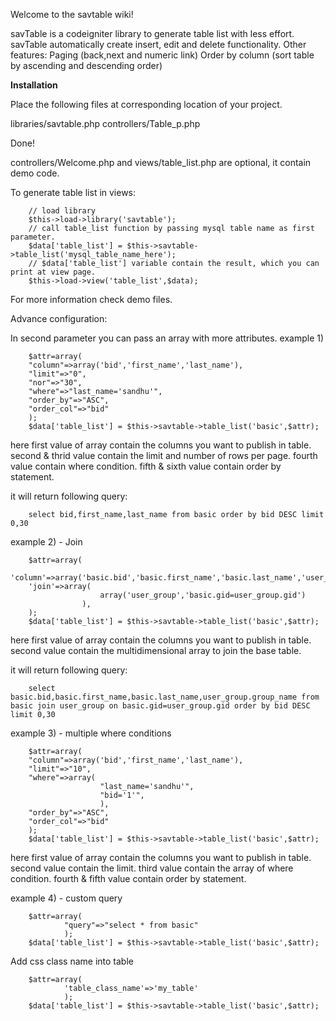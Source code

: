 Welcome to the savtable wiki!

savTable is a codeigniter library to generate table list with less effort.
savTable automatically create insert, edit and delete functionality.
Other features:
Paging (back,next and numeric link)
Order by column (sort table by ascending and descending order)

**Installation**

Place the following files at corresponding location of your project.

libraries/savtable.php 
controllers/Table_p.php 

Done!

controllers/Welcome.php and views/table_list.php are optional, it contain demo code.


To generate table list in views:

		// load library
		$this->load->library('savtable');
		// call table_list function by passing mysql table name as first parameter.
		$data['table_list'] = $this->savtable->table_list('mysql_table_name_here');
		// $data['table_list'] variable contain the result, which you can print at view page.
		$this->load->view('table_list',$data);


For more information check demo files.



Advance configuration:

In second parameter you can pass an array with more attributes.
example 1) 


		$attr=array(
		"column"=>array('bid','first_name','last_name'),
		"limit"=>"0",
		"nor"=>"30",
		"where"=>"last_name='sandhu'",
		"order_by"=>"ASC",
		"order_col"=>"bid"
		);
		$data['table_list'] = $this->savtable->table_list('basic',$attr);

		
here first value of array contain the columns you want to publish in table.
second & thrid value contain the limit and number of rows per page.	
fourth value contain where condition.
fifth & sixth value contain order by statement.

it will return following query:

		select bid,first_name,last_name from basic order by bid DESC limit 0,30





example 2) - Join


		$attr=array(
		'column'=>array('basic.bid','basic.first_name','basic.last_name','user_group.group_name'),
		'join'=>array(
						array('user_group','basic.gid=user_group.gid')
					),
		);
		$data['table_list'] = $this->savtable->table_list('basic',$attr);

		
here first value of array contain the columns you want to publish in table.
second value contain the multidimensional array to join the base table.		

it will return following query:

		select basic.bid,basic.first_name,basic.last_name,user_group.group_name from basic join user_group on basic.gid=user_group.gid order by bid DESC limit 0,30



example 3) - multiple where conditions


		$attr=array(
		"column"=>array('bid','first_name','last_name'),
		"limit"=>"10",
		"where"=>array(
						"last_name='sandhu'",
						"bid='1'",
						),
		"order_by"=>"ASC",
		"order_col"=>"bid"
		);
		$data['table_list'] = $this->savtable->table_list('basic',$attr);

here first value of array contain the columns you want to publish in table.
second value contain the limit.	
third value contain the array of where condition.
fourth & fifth value contain order by statement.


example 4) - custom query


		$attr=array(
				"query"=>"select * from basic"
				);
		$data['table_list'] = $this->savtable->table_list('basic',$attr);



Add css class name into table


		$attr=array(
				'table_class_name'=>'my_table'
				);
		$data['table_list'] = $this->savtable->table_list('basic',$attr);




